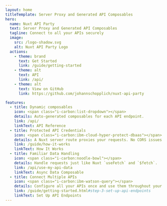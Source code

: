 ```yaml
---
layout: home
titleTemplate: Server Proxy and Generated API Composables
hero:
  name: Nuxt API Party
  text: Server Proxy and Generated API Composables
  tagline: Connect to all your APIs securely
  image:
    src: /logo-shadow.svg
    alt: Nuxt API Party Logo
  actions:
    - theme: brand
      text: Get Started
      link: /guide/getting-started
    - theme: alt
      text: API
      link: /api/
    - theme: alt
      text: View on GitHub
      link: https://github.com/johannschopplich/nuxt-api-party

features:
  - title: Dynamic composables
    icon: <span class="i-carbon:list-dropdown"></span>
    details: Auto-generated composables for each API endpoint.
    link: /api/
    linkText: API Reference
  - title: Protected API Credentials
    icon: <span class="i-carbon:ibm-cloud-hyper-protect-dbaas"></span>
    details: A Nuxt server route proxies your requests. No CORS issues!
    link: /guide/how-it-works
    linkText: How It Works
  - title: Familiar Data Handling
    icon: <span class="i-carbon:noodle-bowl"></span>
    details: Handle requests just like Nuxt `useFetch` and `$fetch`.
    link: /api/use-my-api-data
    linkText: Async Data Composable
  - title: Connect Multiple APIs
    icon: <span class="i-carbon:ibm-watson-query"></span>
    details: Configure all your APIs once and use them throughout your app.
    link: /guide/getting-started.html#step-3-set-up-api-endpoints
    linkText: Set Up API Endpoints
---
```

